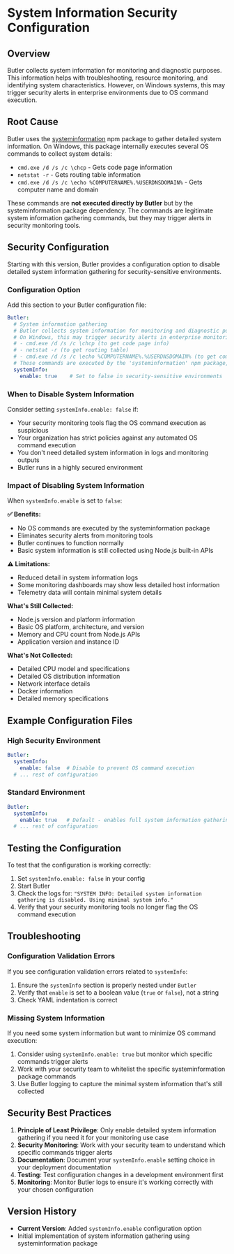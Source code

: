 # System Information Security Configuration

## Overview

Butler collects system information for monitoring and diagnostic purposes. This information helps with troubleshooting, resource monitoring, and identifying system characteristics. However, on Windows systems, this may trigger security alerts in enterprise environments due to OS command execution.

## Root Cause

Butler uses the [systeminformation](https://www.npmjs.com/package/systeminformation) npm package to gather detailed system information. On Windows, this package internally executes several OS commands to collect system details:

- `cmd.exe /d /s /c \chcp` - Gets code page information
- `netstat -r` - Gets routing table information  
- `cmd.exe /d /s /c \echo %COMPUTERNAME%.%USERDNSDOMAIN%` - Gets computer name and domain

These commands are **not executed directly by Butler** but by the systeminformation package dependency. The commands are legitimate system information gathering commands, but they may trigger alerts in security monitoring tools.

## Security Configuration

Starting with this version, Butler provides a configuration option to disable detailed system information gathering for security-sensitive environments.

### Configuration Option

Add this section to your Butler configuration file:

```yaml
Butler:
  # System information gathering
  # Butler collects system information for monitoring and diagnostic purposes.
  # On Windows, this may trigger security alerts in enterprise monitoring tools as it executes various OS commands:
  # - cmd.exe /d /s /c \chcp (to get code page info)
  # - netstat -r (to get routing table)  
  # - cmd.exe /d /s /c \echo %COMPUTERNAME%.%USERDNSDOMAIN% (to get computer/domain names)
  # These commands are executed by the 'systeminformation' npm package, not directly by Butler.
  systemInfo:
    enable: true    # Set to false in security-sensitive environments
```

### When to Disable System Information

Consider setting `systemInfo.enable: false` if:

- Your security monitoring tools flag the OS command execution as suspicious
- Your organization has strict policies against any automated OS command execution
- You don't need detailed system information in logs and monitoring outputs
- Butler runs in a highly secured environment

### Impact of Disabling System Information

When `systemInfo.enable` is set to `false`:

**✅ Benefits:**
- No OS commands are executed by the systeminformation package
- Eliminates security alerts from monitoring tools
- Butler continues to function normally
- Basic system information is still collected using Node.js built-in APIs

**⚠️ Limitations:**
- Reduced detail in system information logs
- Some monitoring dashboards may show less detailed host information
- Telemetry data will contain minimal system details

**What's Still Collected:**
- Node.js version and platform information
- Basic OS platform, architecture, and version
- Memory and CPU count from Node.js APIs
- Application version and instance ID

**What's Not Collected:**
- Detailed CPU model and specifications
- Detailed OS distribution information
- Network interface details
- Docker information
- Detailed memory specifications

## Example Configuration Files

### High Security Environment
```yaml
Butler:
  systemInfo:
    enable: false  # Disable to prevent OS command execution
  # ... rest of configuration
```

### Standard Environment
```yaml
Butler:
  systemInfo:
    enable: true   # Default - enables full system information gathering
  # ... rest of configuration
```

## Testing the Configuration

To test that the configuration is working correctly:

1. Set `systemInfo.enable: false` in your config
2. Start Butler
3. Check the logs for: `"SYSTEM INFO: Detailed system information gathering is disabled. Using minimal system info."`
4. Verify that your security monitoring tools no longer flag the OS command execution

## Troubleshooting

### Configuration Validation Errors

If you see configuration validation errors related to `systemInfo`:

1. Ensure the `systemInfo` section is properly nested under `Butler`
2. Verify that `enable` is set to a boolean value (`true` or `false`), not a string
3. Check YAML indentation is correct

### Missing System Information

If you need some system information but want to minimize OS command execution:

1. Consider using `systemInfo.enable: true` but monitor which specific commands trigger alerts
2. Work with your security team to whitelist the specific systeminformation package commands
3. Use Butler logging to capture the minimal system information that's still collected

## Security Best Practices

1. **Principle of Least Privilege**: Only enable detailed system information gathering if you need it for your monitoring use case
2. **Security Monitoring**: Work with your security team to understand which specific commands trigger alerts
3. **Documentation**: Document your `systemInfo.enable` setting choice in your deployment documentation
4. **Testing**: Test configuration changes in a development environment first
5. **Monitoring**: Monitor Butler logs to ensure it's working correctly with your chosen configuration

## Version History

- **Current Version**: Added `systemInfo.enable` configuration option
- Initial implementation of system information gathering using systeminformation package
